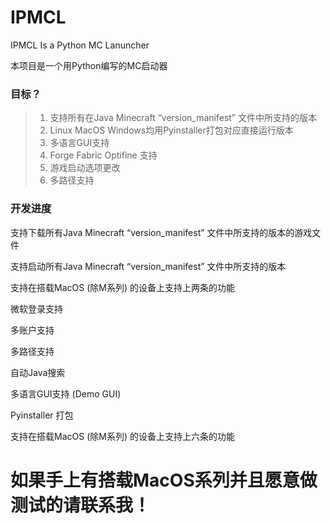 # IPMCL
IPMCL Is a Python MC Lanuncher

本项目是一个用Python编写的MC启动器

### 目标？
> 1. 支持所有在Java Minecraft “version_manifest” 文件中所支持的版本
> 2. Linux MacOS Windows均用Pyinstaller打包对应直接运行版本
> 3. 多语言GUI支持
> 4. Forge Fabric Optifine 支持
> 5. 游戏启动选项更改
> 6. 多路径支持

### 开发进度
支持下载所有Java Minecraft “version_manifest” 文件中所支持的版本的游戏文件

支持启动所有Java Minecraft “version_manifest” 文件中所支持的版本

支持在搭载MacOS (除M系列) 的设备上支持上两条的功能

微软登录支持

多账户支持

多路径支持

自动Java搜索

多语言GUI支持 (Demo GUI)

Pyinstaller 打包

支持在搭载MacOS (除M系列) 的设备上支持上六条的功能

# 如果手上有搭载MacOS系列并且愿意做测试的请联系我！
